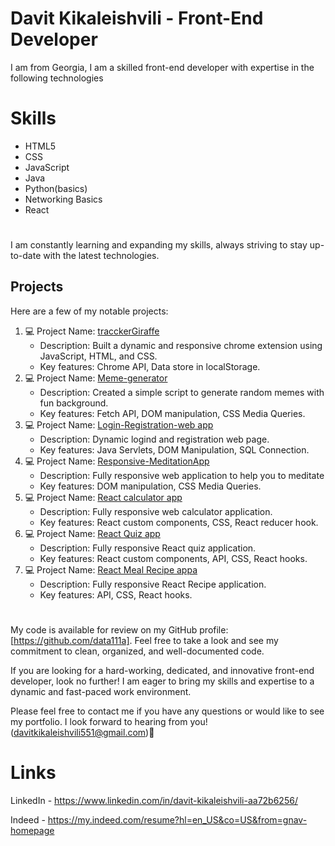 #  Davit Kikaleishvili - Front-End Developer

I am from Georgia, I am a skilled front-end developer with expertise in the following technologies


# Skills

-    HTML5
-    CSS
-    JavaScript
-    Java
-    Python(basics)
-    Networking Basics
-    React

#
I am constantly learning and expanding my skills, always striving to stay up-to-date with the latest technologies.

## Projects
Here are a few of my notable projects:

1.  💻 Project Name: [tracckerGiraffe](https://github.com/data111a/tracckerGiraffe)
    -   Description: Built a dynamic and responsive chrome extension using JavaScript, HTML, and CSS.
    -   Key features: Chrome API, Data store in localStorage.
2.  💻 Project Name: [Meme-generator](https://github.com/data111a/Meme-generator)
    -   Description: Created a simple script to generate random memes with fun background. 
    -   Key features: Fetch API, DOM manipulation, CSS Media Queries.
3.  💻 Project Name: [Login-Registration-web app](https://github.com/data111a/Java-JavaScript-login-form)
    -   Description: Dynamic logind and registration web page.
    -   Key features: Java Servlets, DOM Manipulation, SQL Connection. 
4.  💻 Project Name:  [Responsive-MeditationApp](https://github.com/data111a/Responsive-MeditationApp)
    -   Description: Fully responsive web application to help you to meditate
    -   Key features: DOM manipulation, CSS Media Queries. 
5.  💻 Project Name:  [React calculator app](https://data111a.github.io/React-calculator/)
    -   Description: Fully responsive web calculator application.
    -   Key features: React custom components, CSS, React reducer hook. 
6.  💻 Project Name:  [React Quiz app](https://data111a.github.io/React-Quiz-App/)
    -   Description: Fully responsive React quiz application.
    -   Key features: React custom components, API, CSS, React hooks. 
7.  💻 Project Name:  [React Meal Recipe appa](https://data111a.github.io/React-Meal-Recipe-App/)
    -   Description: Fully responsive React Recipe application.
    -   Key features: API, CSS, React hooks. 
#
My code is available for review on my GitHub profile: [https://github.com/data111a]. Feel free to take a look and see my commitment to clean, organized, and well-documented code.

If you are looking for a hard-working, dedicated, and innovative front-end developer, look no further! I am eager to bring my skills and expertise to a dynamic and fast-paced work environment.

Please feel free to contact me if you have any questions or would like to see my portfolio. I look forward to hearing from you! (davitkikaleishvili551@gmail.com)💬

# Links
LinkedIn - https://www.linkedin.com/in/davit-kikaleishvili-aa72b6256/

Indeed - https://my.indeed.com/resume?hl=en_US&co=US&from=gnav-homepage


